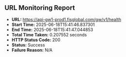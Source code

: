 ## URL Monitoring Report

- **URL:** https://api-gw1-prod1.fisglobal.com/gw/v1/health
- **Start Time:** 2025-06-18T15:41:46.837301
- **End Time:** 2025-06-18T15:41:47.044853
- **Total Time Taken:** 0.207552 seconds
- **HTTP Status Code:** 200
- **Status:** Success
- **Failure Reason:** N/A
